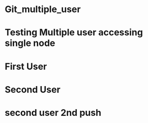 # Git_multiple_user
# Testing Multiple user accessing single node

# First User

# Second User


# second user 2nd push